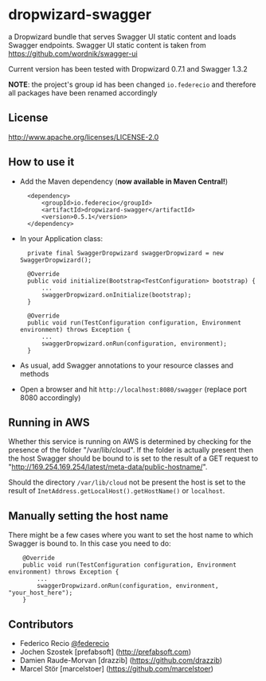 dropwizard-swagger
==================

a Dropwizard bundle that serves Swagger UI static content and loads Swagger endpoints. Swagger UI static content is taken from https://github.com/wordnik/swagger-ui

Current version has been tested with Dropwizard 0.7.1 and Swagger 1.3.2

__NOTE__: the project's group id has been changed `io.federecio` and therefore all packages have been renamed accordingly

License
-------

http://www.apache.org/licenses/LICENSE-2.0


How to use it
-------------

* Add the Maven dependency (__now available in Maven Central!__)

        <dependency>
            <groupId>io.federecio</groupId>
            <artifactId>dropwizard-swagger</artifactId>
            <version>0.5.1</version>
        </dependency>


* In your Application class:

		private final SwaggerDropwizard swaggerDropwizard = new SwaggerDropwizard();

		@Override
		public void initialize(Bootstrap<TestConfiguration> bootstrap) {
		    ...
			swaggerDropwizard.onInitialize(bootstrap);
		}

		@Override
		public void run(TestConfiguration configuration, Environment environment) throws Exception {
		    ...
			swaggerDropwizard.onRun(configuration, environment);
		}

* As usual, add Swagger annotations to your resource classes and methods


* Open a browser and hit `http://localhost:8080/swagger` (replace port 8080 accordingly)


Running in AWS
--------------

Whether this service is running on AWS is determined by checking for the presence of the folder "/var/lib/cloud". If the folder is actually present then the host Swagger should be bound to is set to the result of a GET request to "http://169.254.169.254/latest/meta-data/public-hostname/".

Should the directory `/var/lib/cloud` not be present the host is set to the result of `InetAddress.getLocalHost().getHostName()` or `localhost`.


Manually setting the host name
------------------------------

There might be a few cases where you want to set the host name to which Swagger is bound to. In this case you need to do:

		@Override
		public void run(TestConfiguration configuration, Environment environment) throws Exception {
		    ...
			swaggerDropwizard.onRun(configuration, environment, "your_host_here");
		}

Contributors
------------

* Federico Recio [@federecio](http://twitter.com/federecio)
* Jochen Szostek [prefabsoft] (http://prefabsoft.com)
* Damien Raude-Morvan [drazzib] (https://github.com/drazzib)
* Marcel Stör [marcelstoer] (https://github.com/marcelstoer)
